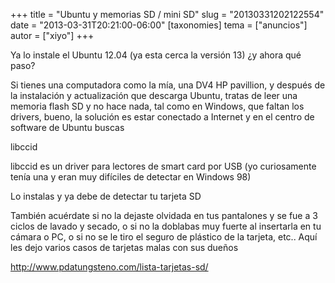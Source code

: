 +++
title = "Ubuntu y memorias SD / mini SD"
slug = "20130331202122554"
date = "2013-03-31T20:21:00-06:00"
[taxonomies]
tema = ["anuncios"]
autor = ["xiyo"]
+++

Ya lo instale el Ubuntu 12.04 (ya esta cerca la versión 13) ¿y ahora qué paso?

Si tienes una computadora como la mía, una DV4 HP pavillion, y después de la
instalación y actualización que descarga Ubuntu, tratas de leer una memoria
flash SD y no hace nada, tal como en Windows, que faltan los drivers, bueno, la
solución es estar conectado a Internet y en el centro de software de Ubuntu
buscas

libccid

libccid es un driver para lectores de smart card por USB (yo curiosamente tenía
una y eran muy difíciles de detectar en Windows 98)

Lo instalas y ya debe de detectar tu tarjeta SD

También acuérdate si no la dejaste olvidada en tus pantalones y se fue a 3
ciclos de lavado y secado, o si no la doblabas muy fuerte al insertarla en tu
cámara o PC, o si no se le tiro el seguro de plástico de la tarjeta, etc.. Aquí
les dejo varios casos de tarjetas malas con sus dueños

<http://www.pdatungsteno.com/lista-tarjetas-sd/>
